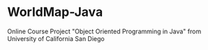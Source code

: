 # WorldMap-Java
Online Course Project "Object Oriented Programming in Java" from University of California San Diego
